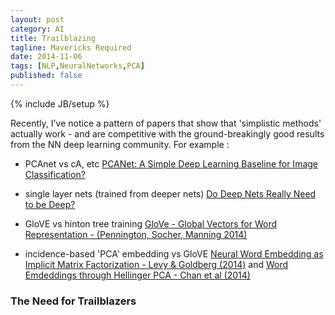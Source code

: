 ```yaml
---
layout: post
category: AI
title: Trailblazing
tagline: Mavericks Required
date: 2014-11-06
tags: [NLP,NeuralNetworks,PCA]
published: false
---
```

{% include JB/setup %}


Recently, I've notice a pattern of papers that show that 'simplistic methods' actually work - and are competitive with the ground-breakingly good results from the NN deep learning community.  For example : 

*  PCAnet vs cA, etc  [PCANet: A Simple Deep Learning Baseline for Image Classification?](http://arxiv.org/abs/1404.3606)

<!--
    Definitely need to contact authors in SG!  
      http://mx.nthu.edu.tw/~tsunghan/index.html
        http://scholar.google.com/citations?user=WDJ7tY0AAAAJ
        (now at SunPlus.com)
      Jiwen.Lu@adsc.com.sg  << Only one on ADSC page...
!-->

*  single layer nets (trained from deeper nets)  [Do Deep Nets Really Need to be Deep?](http://arxiv.org/pdf/1312.6184.pdf)


*  GloVE vs hinton tree training [GloVe - Global Vectors for Word Representation - (Pennington, Socher, Manning 2014)](http://nlp.stanford.edu/pubs/glove.pdf)

*  incidence-based 'PCA' embedding vs GloVE  [Neural Word Embedding
as Implicit Matrix Factorization - Levy &amp; Goldberg (2014)](https://levyomer.files.wordpress.com/2014/09/neural-word-embeddings-as-implicit-matrix-factorization.pdf)  and [Word Emdeddings through Hellinger PCA - Chan et al (2014)](http://arxiv.org/abs/1312.5542)

### The Need for Trailblazers

